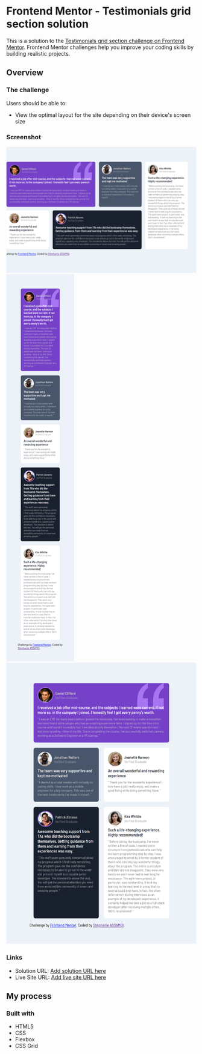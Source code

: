 # Frontend Mentor - Testimonials grid section solution

This is a solution to the [Testimonials grid section challenge on Frontend Mentor](https://www.frontendmentor.io/challenges/testimonials-grid-section-Nnw6J7Un7). Frontend Mentor challenges help you improve your coding skills by building realistic projects. 



## Overview

### The challenge

Users should be able to:

- View the optimal layout for the site depending on their device's screen size

### Screenshot

![](./desktop.png)
![](./mobile.png)
![](./tablet.png)



### Links

- Solution URL: [Add solution URL here](https://github.com/Stephanie0905/Testimonial_grid)
- Live Site URL: [Add live site URL here](https://stephanie0905.github.io/Testimonial_grid/)

## My process

### Built with

- HTML5 
- CSS 
- Flexbox
- CSS Grid

